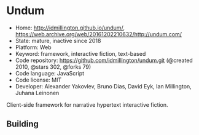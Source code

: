# Undum

- Home: http://idmillington.github.io/undum/, https://web.archive.org/web/20161202210632/http://undum.com/
- State: mature, inactive since 2018
- Platform: Web
- Keyword: framework, interactive fiction, text-based
- Code repository: https://github.com/idmillington/undum.git (@created 2010, @stars 302, @forks 79)
- Code language: JavaScript
- Code license: MIT
- Developer: Alexander Yakovlev, Bruno Dias, David Eyk, Ian Millington, Juhana Leinonen

Client-side framework for narrative hypertext interactive fiction.

## Building
